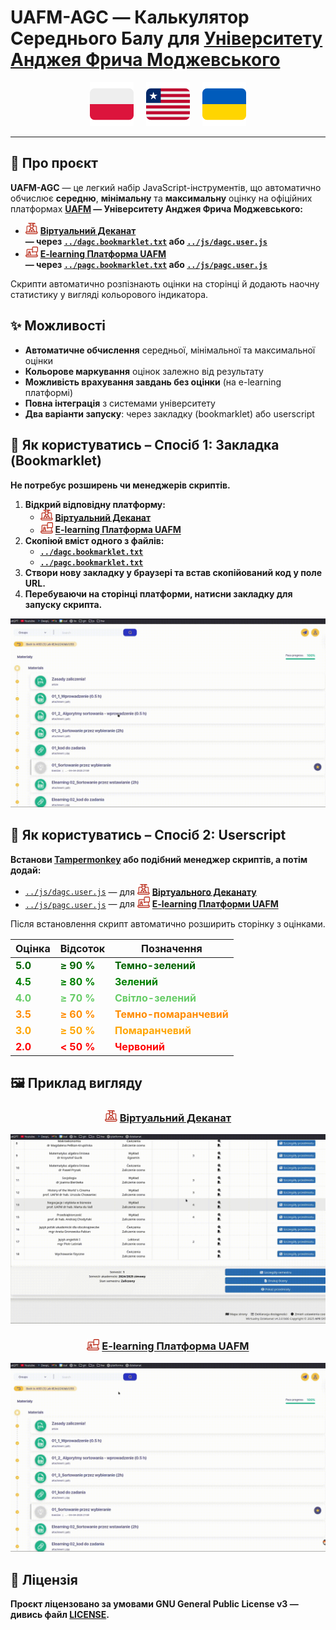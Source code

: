 # **UAFM-AGC** — **Калькулятор Середнього Балу для [Університету Анджея Фрича Моджевського](https://uafm.edu.pl/)**

<p align="center">
  <a href="pl.md"><img src="../assets/pl_icon.svg" width="70" alt="Polski"></a>
  &nbsp;&nbsp;&nbsp;
  <a href="../README.md"><img src="../assets/en_icon.svg" width="70" alt="English"></a>
  &nbsp;&nbsp;&nbsp;
  <a href="ua.md"><img src="../assets/ua_icon.svg" width="70" alt="Українська"></a>
</p>

---

## 📌 **Про проєкт**

**UAFM-AGC** — це легкий набір JavaScript-інструментів, що автоматично обчислює **середню**, **мінімальну** та **максимальну** оцінку на офіційних платформах **[UAFM](https://uafm.edu.pl/) — Університету Анджея Фрича Моджевського:**

- <img src="../assets/dziekanat.svg" width="20" alt="Віртуальний Деканат"> [**Віртуальний Деканат**](https://dziekanat.uafm.edu.pl)  
  **— через [`../dagc.bookmarklet.txt`](../dagc.bookmarklet.txt) або [`../js/dagc.user.js`](../js/dagc.user.js)**
- <img src="../assets/platforma.svg" width="20" alt="E-learning Платформа"> [**E-learning Платформа UAFM**](https://platforma.uafm.edu.pl)  
  **— через [`../pagc.bookmarklet.txt`](../pagc.bookmarklet.txt) або [`../js/pagc.user.js`](../js/pagc.user.js)**

Скрипти автоматично розпізнають оцінки на сторінці й додають наочну статистику у вигляді кольорового індикатора.

## ✨ **Можливості**

- **Автоматичне обчислення** середньої, мінімальної та максимальної оцінки
- **Кольорове маркування** оцінок залежно від результату
- **Можливість врахування завдань без оцінки** (на e-learning платформі)
- **Повна інтеграція** з системами університету
- **Два варіанти запуску**: через закладку (bookmarklet) або userscript

## 🔖 **Як користуватись – Спосіб 1: Закладка (Bookmarklet)**

**Не потребує розширень чи менеджерів скриптів.**

1. **Відкрий відповідну платформу:**
   - <img src="../assets/dziekanat.svg" width="20" alt="Віртуальний Деканат"> [**Віртуальний Деканат**](https://dziekanat.uafm.edu.pl)
   - <img src="../assets/platforma.svg" width="20" alt="E-learning Платформа"> [**E-learning Платформа UAFM**](https://platforma.uafm.edu.pl)
2. **Скопіюй вміст одного з файлів:**
   - [**`../dagc.bookmarklet.txt`**](../dagc.bookmarklet.txt)
   - [**`../pagc.bookmarklet.txt`**](../pagc.bookmarklet.txt)
3. **Створи нову закладку у браузері та встав скопійований код у поле URL.**
4. **Перебуваючи на сторінці платформи, натисни закладку для запуску скрипта.**

![bookmarklet](../assets/bookmarklet.gif)

## 🧠 **Як користуватись – Спосіб 2: Userscript**

**Встанови [Tampermonkey](https://www.tampermonkey.net/) або подібний менеджер скриптів, а потім додай:**

- [`../js/dagc.user.js`](../js/dagc.user.js) — для <img src="../assets/dziekanat.svg" width="20" alt="Деканат"> [**Віртуального Деканату**](https://dziekanat.uafm.edu.pl)
- [`../js/pagc.user.js`](../js/pagc.user.js) — для <img src="../assets/platforma.svg" width="20" alt="Платформа"> [**E-learning Платформи UAFM**](https://platforma.uafm.edu.pl)

Після встановлення скрипт автоматично розширить сторінку з оцінками.

<div align="center">
<table style="font-size: 16px; border-spacing: 15px 8px;">
  <thead>
    <tr><th>Оцінка</th><th>Відсоток</th><th>Позначення</th></tr>
  </thead>
  <tbody>
    <tr style="color:darkgreen;"><td><strong>5.0</strong></td><td><strong>≥ 90 %</strong></td><td><strong>Темно-зелений</strong></td></tr>
    <tr style="color:green;"><td><strong>4.5</strong></td><td><strong>≥ 80 %</strong></td><td><strong>Зелений</strong></td></tr>
    <tr style="color:#66cc66;"><td><strong>4.0</strong></td><td><strong>≥ 70 %</strong></td><td><strong>Світло-зелений</strong></td></tr>
    <tr style="color:#FF8C00;"><td><strong>3.5</strong></td><td><strong>≥ 60 %</strong></td><td><strong>Темно-помаранчевий</strong></td></tr>
    <tr style="color:orange;"><td><strong>3.0</strong></td><td><strong>≥ 50 %</strong></td><td><strong>Помаранчевий</strong></td></tr>
    <tr style="color:red;"><td><strong>2.0</strong></td><td><strong>< 50 %</strong></td><td><strong>Червоний</strong></td></tr>
  </tbody>
</table>
</div>

## 🖼️ **Приклад вигляду**

<div align="center">

### <img src="../assets/dziekanat.svg" width="20" alt="Віртуальний Деканат"> [**Віртуальний Деканат**](https://dziekanat.uafm.edu.pl)

![Wirtualny Dziekanat](../assets/dagc.gif)

### <img src="../assets/platforma.svg" width="20" alt="E-learning Платформа"> [**E-learning Платформа UAFM**](https://platforma.uafm.edu.pl)

![Platforma E-learningowa](../assets/pagc.gif)

</div>

## 📝 **Ліцензія**

**Проєкт ліцензовано за умовами GNU General Public License v3 — дивись файл [**LICENSE**](../LICENSE).**
